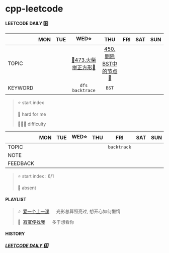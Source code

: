 # cpp-leetcode

#### LEETCODE DAILY 6️⃣

|       |MON|TUE|WED⭐|THU|FRI|SAT|SUN|
|  ---  |:-:|:-:|:-:|:-:|:-:|:-:|:-:|
|TOPIC  |   |   |[📌473.火柴拼正方形🧡](/workspace/473.%E7%81%AB%E6%9F%B4%E6%8B%BC%E6%AD%A3%E6%96%B9%E5%BD%A2.cpp)|[450. 删除BST中的节点🧡](/workspace/450.%E5%88%A0%E9%99%A4%E4%BA%8C%E5%8F%89%E6%90%9C%E7%B4%A2%E6%A0%91%E4%B8%AD%E7%9A%84%E8%8A%82%E7%82%B9.cpp)|   |   |   |
|KEYWORD|   |   |`dfs` `backtrace`|`BST`|   |   |   |


> ⭐ start index   
> 
> 📌 hard for me        
> 
> 💚🧡💔 difficulty   



|        |MON|TUE|WED⭐|THU|FRI|SAT|SUN|
|  ---   |:-:|:-:|:-:|:-:|:-:|:-:|:-:|
|TOPIC   |   |   |   |   |`backtrack`|   |   |
|NOTE    |   |   |   |   |   |   |   |
|FEEDBACK|   |   |   |   |   |   |   |

> ⭐ start index : 6/1
> 
> 📅 absent

#### PLAYLIST
> 🎶&nbsp; [爱一个上一课](https://c.y.qq.com/base/fcgi-bin/u?__=R05uFR) &emsp; 光影总算照亮过, 想开心如何懒惰
> 
> 🎵&nbsp; [寂寞便找我](https://c.y.qq.com/base/fcgi-bin/u?__=HhZpEEH) &emsp; 多于想看你





#### HISTORY

##### [LEETCODE DAILY 5️⃣](/record/2022-05.md)
